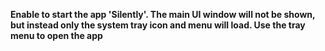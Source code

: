 **Enable to start the app 'Silently'. The main UI window will not be shown, but instead only the system tray icon and menu will load. Use the tray menu to open the app**
